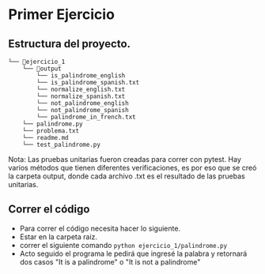 # Primer Ejercicio

## Estructura del proyecto.

```
└── 📁ejercicio_1
    └── 📁output
        └── is_palindrome_english
        └── is_palindrome_spanish.txt
        └── normalize_english.txt
        └── normalize_spanish.txt
        └── not_palindrome_english
        └── not_palindrome_spanish
        └── palindrome_in_french.txt
    └── palindrome.py
    └── problema.txt
    └── readme.md
    └── test_palindrome.py

```

Nota: Las pruebas unitarias fueron creadas para correr con pytest. Hay varios métodos que tienen diferentes verificaciones, es por eso que se creó  la carpeta output, donde cada archivo .txt es el resultado de las pruebas unitarias.

## Correr el código

* Para correr el código necesita hacer lo siguiente.
* Estar en la carpeta raiz.
* correr el siguiente comando `python ejercicio_1/palindrome.py`
* Acto seguido el programa le pedirá que ingresé la palabra y retornará dos casos "It is a palindrome" o "It is not a palindrome"
